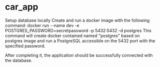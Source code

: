 # car_app

Setup database locally Create and run a docker image with the following command:
docker run --name dev -e POSTGRES_PASSWORD=secretpassword -p 5432:5432 -d postgres This command will
create docker contained named "postgres" based on postgres image and run a PostgreSQL accessible on
the 5432 port with the specified password.

After completing it, the application should be successfully connected with the database.
